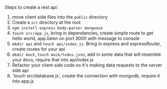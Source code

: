 Steps to create a rest api:

1. move client side files into the 	`public` directory
2. Create a `src` directory at the root
3. `npm install express body-parser mongoose`
4. `touch src/app.js`, bring in dependancies, create simple route to get hello world, app.listen on port 3000 with message to console
5. `mkdir api` and `touch api/index.js`.  Bring in express and expressRouter, create routes for your api
6. `mkdir mock`, `touch mock/todos.json`, add in some data that will resemble your docs, require that into api/index.js
7. Refactor your client side code so it's making data requests to the server side api
8. `touch src/database.js', create the connection with mongodb, require it into app.js